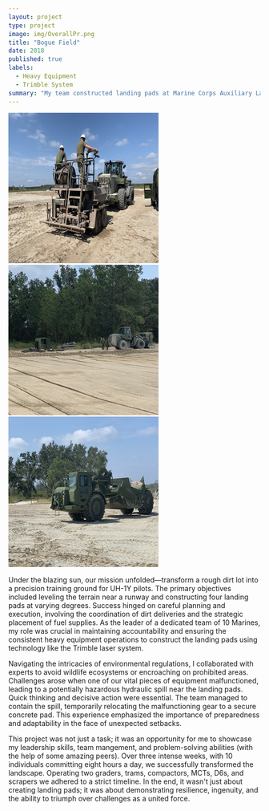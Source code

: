 ```yaml
---
layout: project
type: project
image: img/OverallPr.png
title: "Bogue Field"
date: 2018
published: true
labels:
  - Heavy Equipment
  - Trimble System
summary: "My team constructed landing pads at Marine Corps Auxiliary Landing Field Bogue in support of student pilots."
---
```


<div class="text-center p-4">
  <img width="300px" src="../img/Hydroseeder.png" class="img-thumbnail" >
  <img width="300px" src="../img/Tram.png" class="img-thumbnail" >
  <img width="300px" src="../img/Scaper.png" class="img-thumbnail" >
</div>

Under the blazing sun, our mission unfolded—transform a rough dirt lot into a precision training ground for UH-1Y pilots. The primary objectives included leveling the terrain near a runway and constructing four landing pads at varying degrees. Success hinged on careful planning and execution, involving the coordination of dirt deliveries and the strategic placement of fuel supplies. As the leader of a dedicated team of 10 Marines, my role was crucial in maintaining accountability and ensuring the consistent heavy equipment operations to construct the landing pads using technology like the Trimble laser system.

Navigating the intricacies of environmental regulations, I collaborated with experts to avoid wildlife ecosystems or encroaching on prohibited areas. Challenges arose when one of our vital pieces of equipment malfunctioned, leading to a potentially hazardous hydraulic spill near the landing pads. Quick thinking and decisive action were essential. The team managed to contain the spill, temporarily relocating the malfunctioning gear to a secure concrete pad. This experience emphasized the importance of preparedness and adaptability in the face of unexpected setbacks.

This project was not just a task; it was an opportunity for me to showcase my leadership skills, team mangement, and problem-solving abilities (with the help of some amazing peers). Over three intense weeks, with 10 individuals committing eight hours a day, we successfully transformed the landscape. Operating two graders, trams, compactors, MCTs, D6s, and scrapers we adhered to a strict timeline. In the end, it wasn't just about creating landing pads; it was about demonstrating resilience, ingenuity, and the ability to triumph over challenges as a united force.


